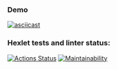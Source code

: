 ### Demo

[![asciicast](https://asciinema.org/a/604956.svg)](https://asciinema.org/a/604956)

### Hexlet tests and linter status:

[![Actions Status](https://github.com/kolotov/php-project-lvl1/workflows/hexlet-check/badge.svg)](https://github.com/kolotov/php-project-lvl1/actions)
[![Maintainability](https://api.codeclimate.com/v1/badges/8b5405069316f7d36331/maintainability)](https://codeclimate.com/github/kolotov/php-project-lvl1/maintainability)
